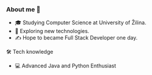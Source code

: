 ### About me 👋

- 🎓 Studying Computer Science at University of Žilina.
- 🔭 Exploring new technologies.
- ✍️ Hope to became Full Stack Developer one day.

🛠 Tech knowledge
- 💻 Advanced Java and Python Enthusiast
